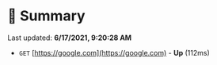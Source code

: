 # 📖 Summary
Last updated: **6/17/2021, 9:20:28 AM**

- `GET` [https://google.com](https://google.com) - **Up** (112ms)
